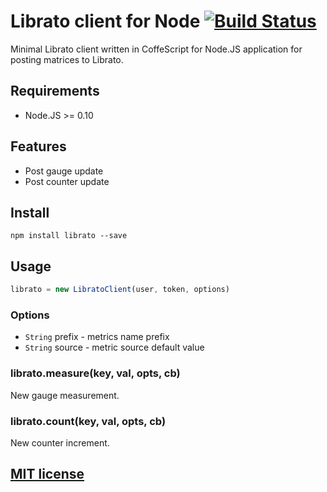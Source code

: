 Librato client for Node [![Build Status](https://drone.io/github.com/Turistforeningen/node-librato/status.png)](https://drone.io/github.com/Turistforeningen/node-librato/latest)
=======================

Minimal Librato client written in CoffeScript for Node.JS application for
posting matrices to Librato.

## Requirements

 * Node.JS >= 0.10

## Features

 * Post gauge update
 * Post counter update

## Install

```
npm install librato --save
```

## Usage

```javascript
librato = new LibratoClient(user, token, options)
```

### Options

* `String` prefix - metrics name prefix
* `String` source - metric source default value

### librato.measure(key, val, opts, cb)

New gauge measurement.

### librato.count(key, val, opts, cb)

New counter increment.

## [MIT license](https://raw.githubusercontent.com/Turistforeningen/node-librato/master/LICENSE)

